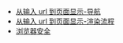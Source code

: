 - [从输入 url 到页面显示-导航](/mixed/browser/url2content)
- [从输入 url 到页面显示-渲染流程](/mixed/browser/content2page)
- [浏览器安全](/mixed/browser/browser-security)
